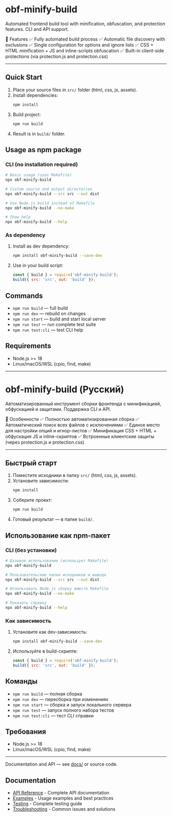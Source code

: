 # obf-minify-build

Automated frontend build tool with minification, obfuscation, and protection features. CLI and API support.

📝 Features
✅ Fully automated build process
✅ Automatic file discovery with exclusions
✅ Single configuration for options and ignore lists
✅ CSS + HTML minification + JS and inline-scripts obfuscation
✅ Built-in client-side protections (via protection.js and protection.css)

---

## Quick Start

1. Place your source files in `src/` folder (html, css, js, assets).
2. Install dependencies:
   ```sh
   npm install
   ```
3. Build project:
   ```sh
   npm run build
   ```
4. Result is in `build/` folder.

## Usage as npm package

### CLI (no installation required)
```sh
# Basic usage (uses Makefile)
npx obf-minify-build

# Custom source and output directories
npx obf-minify-build --src src --out dist

# Use Node.js build instead of Makefile
npx obf-minify-build --no-make

# Show help
npx obf-minify-build --help
```

### As dependency
1. Install as dev dependency:
   ```sh
   npm install obf-minify-build --save-dev
   ```
2. Use in your build script:
   ```js
   const { build } = require('obf-minify-build');
   build({ src: 'src', out: 'build' });
   ```

## Commands
- `npm run build` — full build
- `npm run dev` — rebuild on changes
- `npm run start` — build and start local server
- `npm run test` — run complete test suite
- `npm run test:cli` — test CLI help

## Requirements
- Node.js >= 18
- Linux/macOS/WSL (cpio, find, make)

---

# obf-minify-build (Русский)

Автоматизированный инструмент сборки фронтенда с минификацией, обфускацией и защитами. Поддержка CLI и API.

📝 Особенности
✅ Полностью автоматизированная сборка
✅ Автоматический поиск всех файлов с исключениями
✅ Единое место для настройки опций и игнор-листов
✅ Минификация CSS + HTML + обфускация JS и inline-скриптов
✅ Встроенные клиентские защиты (через protection.js и protection.css)

---

## Быстрый старт

1. Поместите исходники в папку `src/` (html, css, js, assets).
2. Установите зависимости:
   ```sh
   npm install
   ```
3. Соберите проект:
   ```sh
   npm run build
   ```
4. Готовый результат — в папке `build/`.

## Использование как npm-пакет

### CLI (без установки)
```sh
# Базовое использование (использует Makefile)
npx obf-minify-build

# Пользовательские папки исходников и вывода
npx obf-minify-build --src src --out dist

# Использовать Node.js сборку вместо Makefile
npx obf-minify-build --no-make

# Показать справку
npx obf-minify-build --help
```

### Как зависимость
1. Установите как dev-зависимость:
   ```sh
   npm install obf-minify-build --save-dev
   ```
2. Используйте в build-скрипте:
   ```js
   const { build } = require('obf-minify-build');
   build({ src: 'src', out: 'build' });
   ```

## Команды
- `npm run build` — полная сборка
- `npm run dev` — пересборка при изменениях
- `npm run start` — сборка и запуск локального сервера
- `npm run test` — запуск полного набора тестов
- `npm run test:cli` — тест CLI справки

## Требования
- Node.js >= 18
- Linux/macOS/WSL (cpio, find, make)

---
Documentation and API — see [docs/](./docs/) or source code.

## Documentation

- [API Reference](./docs/README.md) - Complete API documentation
- [Examples](./docs/EXAMPLES.md) - Usage examples and best practices
- [Testing](./docs/TESTING.md) - Complete testing guide
- [Troubleshooting](./docs/TROUBLESHOOTING.md) - Common issues and solutions